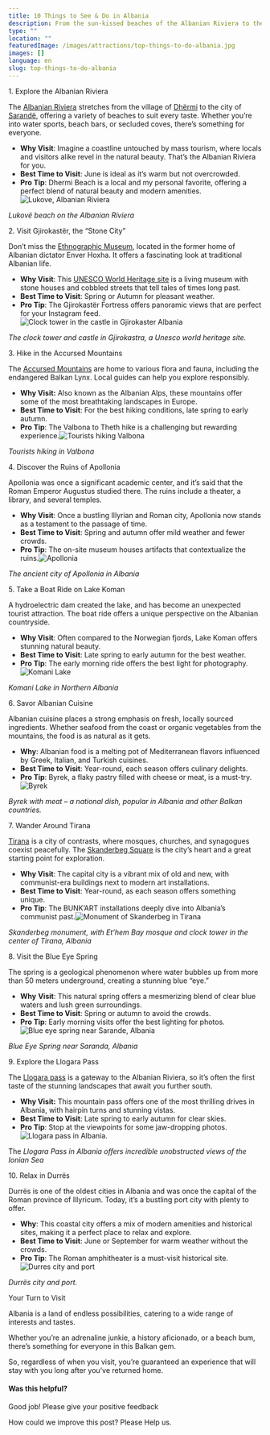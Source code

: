 ```yaml
---
title: 10 Things to See & Do in Albania
description: From the sun-kissed beaches of the Albanian Riviera to the historical charm of Gjirokastër, this guide offers a comprehensive look at the top 10 must-do activities in Albania.
type: ""
location: ""
featuredImage: /images/attractions/top-things-to-do-albania.jpg
images: []
language: en
slug: top-things-to-do-albania
---
```


1\. Explore the Albanian Riviera

The [Albanian Riviera](https://albaniavisit.com/attractions/albanian-riviera/) stretches from the village of [Dhërmi](https://albaniavisit.com/destinations/dhermi/) to the city of [Sarandë](https://albaniavisit.com/destinations/saranda/), offering a variety of beaches to suit every taste. Whether you’re into water sports, beach bars, or secluded coves, there’s something for everyone.

-   **Why Visit**: Imagine a coastline untouched by mass tourism, where locals and visitors alike revel in the natural beauty. That’s the Albanian Riviera for you.
-   **Best Time to Visit**: June is ideal as it’s warm but not overcrowded.
-   **Pro Tip**: Dhermi Beach is a local and my personal favorite, offering a perfect blend of natural beauty and modern amenities.![Lukove, Albanian Riviera](https://eia476h758b.exactdn.com/wp-content/uploads/2023/09/Lukove-beach.jpeg "Lukove beach")

*Lukovë beach on the Albanian Riviera*

2\. Visit Gjirokastër, the “Stone City”

Don’t miss the [Ethnographic Museum](https://albaniavisit.com/attractions/gjirokastra-ethnographic-museum/), located in the former home of Albanian dictator Enver Hoxha. It offers a fascinating look at traditional Albanian life.

-   **Why Visit**: This [UNESCO World Heritage site](https://albaniavisit.com/attractions/unesco-world-heritage-sites/) is a living museum with stone houses and cobbled streets that tell tales of times long past.
-   **Best Time to Visit**: Spring or Autumn for pleasant weather.
-   **Pro Tip**: The Gjirokastër Fortress offers panoramic views that are perfect for your Instagram feed.![Clock tower in the castle in Gjirokaster Albania](https://eia476h758b.exactdn.com/wp-content/uploads/2023/12/Clock-tower-in-the-castle-in-Gjirokaster-Albania.jpeg "Clock tower in the castle in Gjirokaster Albania")

*The clock tower and castle in Gjirokastra, a Unesco world heritage site.*

3\. Hike in the Accursed Mountains

The [Accursed Mountains](https://albaniavisit.com/attractions/albanian-alps/) are home to various flora and fauna, including the endangered Balkan Lynx. Local guides can help you explore responsibly.

-   **Why Visit:** Also known as the Albanian Alps, these mountains offer some of the most breathtaking landscapes in Europe.
-   **Best Time to Visit**: For the best hiking conditions, late spring to early autumn.
-   **Pro Tip**: The Valbona to Theth hike is a challenging but rewarding experience.![Tourists hiking Valbona](https://eia476h758b.exactdn.com/wp-content/uploads/2023/12/hiking-from-Theth-Valley-to-Valbona-Valley-in-Albanian-Alps.jpeg "hiking from Theth Valley to Valbona Valley in Albanian Alps")

*Tourists hiking in Valbona*

4\. Discover the Ruins of Apollonia

Apollonia was once a significant academic center, and it’s said that the Roman Emperor Augustus studied there. The ruins include a theater, a library, and several temples.

-   **Why Visit**: Once a bustling Illyrian and Roman city, Apollonia now stands as a testament to the passage of time.
-   **Best Time to Visit**: Spring and autumn offer mild weather and fewer crowds.
-   **Pro Tip**: The on-site museum houses artifacts that contextualize the ruins.![Apollonia](https://eia476h758b.exactdn.com/wp-content/uploads/2023/12/Apollonia.jpeg "Apollonia")

*The ancient city of Apollonia in Albania*

5\. Take a Boat Ride on Lake Koman

A hydroelectric dam created the lake, and has become an unexpected tourist attraction. The boat ride offers a unique perspective on the Albanian countryside.

-   **Why Visit**: Often compared to the Norwegian fjords, Lake Koman offers stunning natural beauty.
-   **Best Time to Visit**: Late spring to early autumn for the best weather.
-   **Pro Tip**: The early morning ride offers the best light for photography.![Komani Lake](https://eia476h758b.exactdn.com/wp-content/uploads/2023/12/Koman-Lake-in-Albania.jpeg "Koman Lake in Albania")

*Komani Lake in Northern Albania*

6\. Savor Albanian Cuisine

Albanian cuisine places a strong emphasis on fresh, locally sourced ingredients. Whether seafood from the coast or organic vegetables from the mountains, the food is as natural as it gets.

-   **Why**: Albanian food is a melting pot of Mediterranean flavors influenced by Greek, Italian, and Turkish cuisines.
-   **Best Time to Visit**: Year-round, each season offers culinary delights.
-   **Pro Tip**: Byrek, a flaky pastry filled with cheese or meat, is a must-try.![Byrek](/images/posts/Byrek.jpeg "Byrek")

*Byrek with meat – a national dish, popular in Albania and other Balkan countries.*

7\. Wander Around Tirana

[Tirana](https://albaniavisit.com/destinations/tirana/) is a city of contrasts, where mosques, churches, and synagogues coexist peacefully. The [Skanderbeg Square](https://albaniavisit.com/attractions/skanderbeg-square/) is the city’s heart and a great starting point for exploration.

-   **Why Visit**: The capital city is a vibrant mix of old and new, with communist-era buildings next to modern art installations.
-   **Best Time to Visit**: Year-round, as each season offers something unique.
-   **Pro Tip**: The BUNK’ART installations deeply dive into Albania’s communist past.![Monument of Skanderbeg in Tirana](https://eia476h758b.exactdn.com/wp-content/uploads/2023/12/Monument-of-Skanderbeg-in-Tirana.jpeg "Monument of Skanderbeg in Tirana")

*Skanderbeg monument, with Et’hem Bay mosque and clock tower in the center of Tirana, Albania*

8\. Visit the Blue Eye Spring

The spring is a geological phenomenon where water bubbles up from more than 50 meters underground, creating a stunning blue “eye.”

-   **Why** **Visit**: This natural spring offers a mesmerizing blend of clear blue waters and lush green surroundings.
-   **Best Time to Visit**: Spring or autumn to avoid the crowds.
-   **Pro Tip**: Early morning visits offer the best lighting for photos.![Blue eye spring near Sarande, Albania](https://eia476h758b.exactdn.com/wp-content/uploads/2023/12/Blue-eye-spring-near-Sarande-Albania.jpeg "Blue eye spring near Sarande Albania")

*Blue Eye Spring near Saranda, Albania*

9\. Explore the Llogara Pass

The [Llogara pass](https://albaniavisit.com/attractions/llogara-pass-albanian-riviera/) is a gateway to the Albanian Riviera, so it’s often the first taste of the stunning landscapes that await you further south.

-   **Why Visit:** This mountain pass offers one of the most thrilling drives in Albania, with hairpin turns and stunning vistas.
-   **Best Time to Visit**: Late spring to early autumn for clear skies.
-   **Pro Tip**: Stop at the viewpoints for some jaw-dropping photos.![Llogara pass in Albania.](https://eia476h758b.exactdn.com/wp-content/uploads/2023/12/White-fog-high-in-mountains-on-Llogara-pass.jpeg "White fog high in mountains on Llogara pass")

The *Llogara Pass in Albania offers incredible unobstructed views of the Ionian Sea*

10\. Relax in Durrës

Durrës is one of the oldest cities in Albania and was once the capital of the Roman province of Illyricum. Today, it’s a bustling port city with plenty to offer.

-   **Why**: This coastal city offers a mix of modern amenities and historical sites, making it a perfect place to relax and explore.
-   **Best Time to Visit**: June or September for warm weather without the crowds.
-   **Pro Tip**: The Roman amphitheater is a must-visit historical site.![Durres city and port](https://eia476h758b.exactdn.com/wp-content/uploads/2022/03/Durres-city-and-port.jpeg "Durres city and port")

*Durrës city and port*.

Your Turn to Visit

Albania is a land of endless possibilities, catering to a wide range of interests and tastes.

Whether you’re an adrenaline junkie, a history aficionado, or a beach bum, there’s something for everyone in this Balkan gem.

So, regardless of when you visit, you’re guaranteed an experience that will stay with you long after you’ve returned home.

#### Was this helpful?

 

Good job! Please give your positive feedback

How could we improve this post? Please Help us.